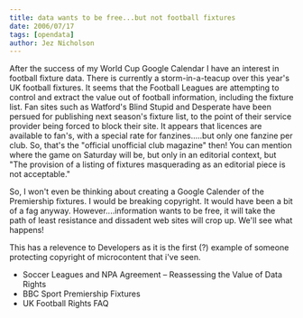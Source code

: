 ```yaml
---
title: data wants to be free...but not football fixtures
date: 2006/07/17
tags: [opendata]
author: Jez Nicholson
---
```

After the success of my World Cup Google Calendar I have an interest in football fixture data. There is currently a storm-in-a-teacup over this year's UK football fixtures. It seems that the Football Leagues are attempting to control and extract the value out of football information, including the fixture list. Fan sites such as Watford's Blind Stupid and Desperate have been persued for publishing next season's fixture list, to the point of their service provider being forced to block their site. It appears that licences are available to fan's, with a special rate for fanzines.....but only one fanzine per club. So, that's the "official unofficial club magazine" then! You can mention where the game on Saturday will be, but only in an editorial context, but "The provision of a listing of fixtures masquerading as an editorial piece is not acceptable."

So, I won't even be thinking about creating a Google Calender of the Premiership fixtures. I would be breaking copyright. It would have been a bit of a fag anyway. However....information wants to be free, it will take the path of least resistance and dissadent web sites will crop up. We'll see what happens!

This has a relevence to Developers as it is the first (?) example of someone protecting copyright of microcontent that i've seen.

* Soccer Leagues and NPA Agreement – Reassessing the Value of Data Rights
* BBC Sport Premiership Fixtures
* UK Football Rights FAQ